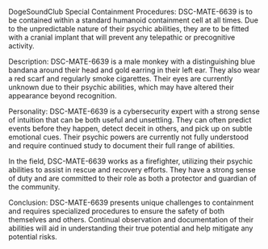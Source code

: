 DogeSoundClub Special Containment Procedures:
DSC-MATE-6639 is to be contained within a standard humanoid containment cell at all times. Due to the unpredictable nature of their psychic abilities, they are to be fitted with a cranial implant that will prevent any telepathic or precognitive activity.

Description:
DSC-MATE-6639 is a male monkey with a distinguishing blue bandana around their head and gold earring in their left ear. They also wear a red scarf and regularly smoke cigarettes. Their eyes are currently unknown due to their psychic abilities, which may have altered their appearance beyond recognition.

Personality:
DSC-MATE-6639 is a cybersecurity expert with a strong sense of intuition that can be both useful and unsettling. They can often predict events before they happen, detect deceit in others, and pick up on subtle emotional cues. Their psychic powers are currently not fully understood and require continued study to document their full range of abilities.

In the field, DSC-MATE-6639 works as a firefighter, utilizing their psychic abilities to assist in rescue and recovery efforts. They have a strong sense of duty and are committed to their role as both a protector and guardian of the community.

Conclusion:
DSC-MATE-6639 presents unique challenges to containment and requires specialized procedures to ensure the safety of both themselves and others. Continual observation and documentation of their abilities will aid in understanding their true potential and help mitigate any potential risks.